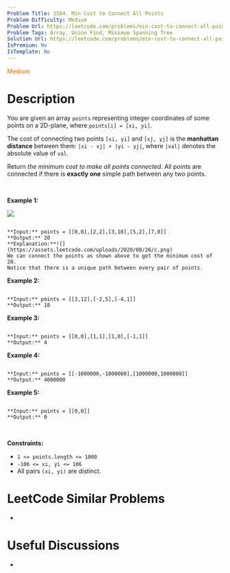```yaml
---
Problem Title: 1584. Min Cost to Connect All Points
Problem Difficulty: Medium
Problem Url: https://leetcode.com/problems/min-cost-to-connect-all-points/
Problem Tags: Array, Union Find, Minimum Spanning Tree
Solution Url: https://leetcode.com/problems/min-cost-to-connect-all-points/solution/
IsPremium: No
IsTemplate: No
---
```


<span style="color: rgb(239, 108, 0);">Medium</span>

# Description

You are given an array `points` representing integer coordinates of some points on a 2D-plane, where `points[i] = [xi, yi]`.


The cost of connecting two points `[xi, yi]` and `[xj, yj]` is the **manhattan distance** between them: `|xi - xj| + |yi - yj|`, where `|val|` denotes the absolute value of `val`.


Return *the minimum cost to make all points connected.* All points are connected if there is **exactly one** simple path between any two points.


 


**Example 1:**


![](https://assets.leetcode.com/uploads/2020/08/26/d.png)



```

**Input:** points = [[0,0],[2,2],[3,10],[5,2],[7,0]]
**Output:** 20
**Explanation:**![](https://assets.leetcode.com/uploads/2020/08/26/c.png)
We can connect the points as shown above to get the minimum cost of 20.
Notice that there is a unique path between every pair of points.

```

**Example 2:**



```

**Input:** points = [[3,12],[-2,5],[-4,1]]
**Output:** 18

```

**Example 3:**



```

**Input:** points = [[0,0],[1,1],[1,0],[-1,1]]
**Output:** 4

```

**Example 4:**



```

**Input:** points = [[-1000000,-1000000],[1000000,1000000]]
**Output:** 4000000

```

**Example 5:**



```

**Input:** points = [[0,0]]
**Output:** 0

```

 


**Constraints:**


* `1 <= points.length <= 1000`
* `-106 <= xi, yi <= 106`
* All pairs `(xi, yi)` are distinct.




# LeetCode Similar Problems

- []()

# Useful Discussions

- []()
